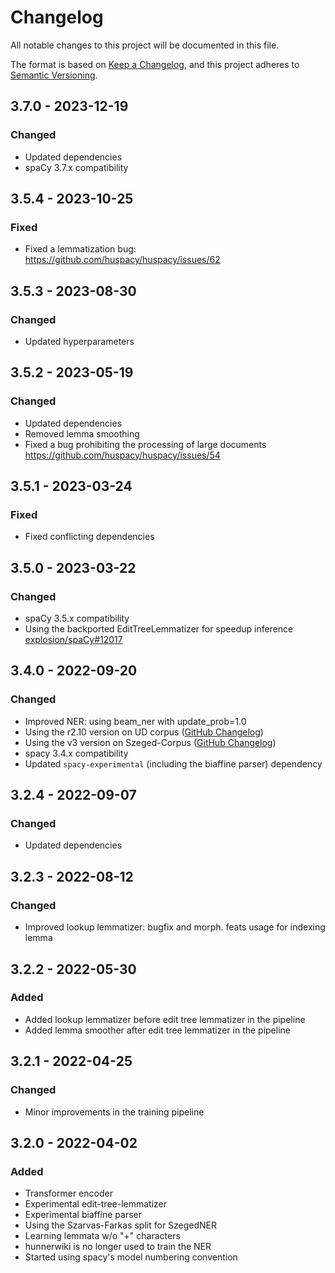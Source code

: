 # Changelog

All notable changes to this project will be documented in this file.

The format is based on [Keep a Changelog](https://keepachangelog.com/en/1.0.0/),
and this project adheres to [Semantic Versioning](https://semver.org/spec/v2.0.0.html).

## 3.7.0 - 2023-12-19
### Changed
- Updated dependencies
- spaCy 3.7.x compatibility

## 3.5.4 - 2023-10-25
### Fixed
- Fixed a lemmatization bug: https://github.com/huspacy/huspacy/issues/62 

## 3.5.3 - 2023-08-30
### Changed
- Updated hyperparameters

## 3.5.2 - 2023-05-19
### Changed
- Updated dependencies
- Removed lemma smoothing
- Fixed a bug prohibiting the processing of large documents https://github.com/huspacy/huspacy/issues/54

## 3.5.1 - 2023-03-24
### Fixed
- Fixed conflicting dependencies

## 3.5.0 - 2023-03-22
### Changed
- spaCy 3.5.x compatibility
- Using the backported EditTreeLemmatizer for speedup inference [explosion/spaCy#12017](https://github.com/explosion/spaCy/pull/12017)

## 3.4.0 - 2022-09-20
### Changed
- Improved NER: using beam_ner with update_prob=1.0
- Using the r2.10 version on UD corpus ([GitHub Changelog](https://github.com/UniversalDependencies/UD_Hungarian-Szeged/tree/master))
- Using the v3 version on Szeged-Corpus ([GitHub Changelog](https://github.com/huspacy/huspacy-resources/tree/master/data/processed/szeged-corpus))
- spacy 3.4.x compatibility
- Updated `spacy-experimental` (including the biaffine parser) dependency

## 3.2.4 - 2022-09-07
### Changed
- Updated dependencies

## 3.2.3 - 2022-08-12
### Changed
- Improved lookup lemmatizer: bugfix and morph. feats usage for indexing lemma

## 3.2.2 - 2022-05-30
### Added
- Added lookup lemmatizer before edit tree lemmatizer in the pipeline
- Added lemma smoother after edit tree lemmatizer in the pipeline

## 3.2.1 - 2022-04-25
### Changed
- Minor improvements in the training pipeline

## 3.2.0 - 2022-04-02
### Added
- Transformer encoder
- Experimental edit-tree-lemmatizer
- Experimental biaffine parser
- Using the Szarvas-Farkas split for SzegedNER
- Learning lemmata w/o "+" characters
- hunnerwiki is no longer used to train the NER
- Started using spacy's model numbering convention


